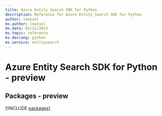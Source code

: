 ```yaml
---
title: Azure Entity Search SDK for Python
description: Reference for Azure Entity Search SDK for Python
author: lmazuel
ms.author: lmazuel
ms.data: 02/21/2023
ms.topic: reference
ms.devlang: python
ms.service: entitysearch
---
```

# Azure Entity Search SDK for Python - preview
## Packages - preview
[!INCLUDE [packages](entity-search-index.md)]